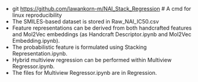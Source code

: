- git https://github.com/lawankorn-m/NAI_Stack_Regression # A cmd for linux reproducibility
- The SMILES-based dataset is stored in Raw_NAI_IC50.csv
- Feature representations can be derived from both handcrafted features and Mol2Vec embeddings (as Handcraft Descriptor.ipynb and Mol2Vec Embedding.ipynb).
- The probabilistic feature is formulated using Stacking Representation.ipynb.
- Hybrid multiview regression can be performed within Multiview Regressor.ipynb.
- The files for Multiview Regressor.ipynb are in Regression.
